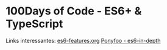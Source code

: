 # 100Days of Code - ES6+ & TypeScript

Links interessantes:
[es6-features.org](http://es6-features.org/)
[Ponyfoo - es6-in-depth](https://ponyfoo.com/articles/tagged/es6-in-depth)
